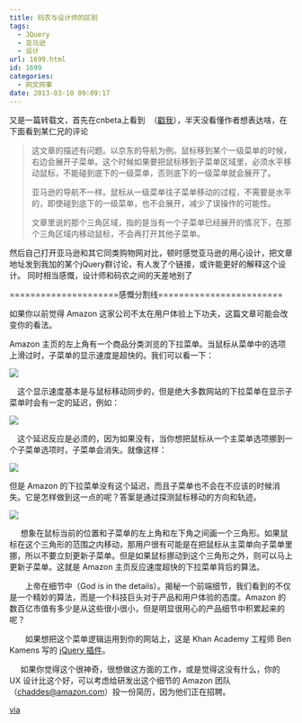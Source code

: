 ```yaml
---
title: 码农与设计师的区别
tags:
  - JQuery
  - 亚马逊
  - 设计
url: 1699.html
id: 1699
categories:
  - 网文网事
date: 2013-03-10 09:09:17
---
```


又是一篇转载文，首先在cnbeta上看到  （[戳我](http://cnbeta.com/articles/229073.htm)），半天没看懂作者想表达啥，在下面看到某仁兄的评论

> 这文章的描述有问题。以京东的导航为例。鼠标移到某个一级菜单的时候，右边会展开子菜单。这个时候如果要把鼠标移到子菜单区域里，必须水平移动鼠标，不能碰到底下的一级菜单，否则底下的一级菜单就会展开了。
> 
> 亚马逊的导航不一样。鼠标从一级菜单往子菜单移动的过程，不需要是水平的，即使碰到底下的一级菜单，也不会展开，减少了误操作的可能性。
> 
> 文章里说的那个三角区域，指的是当有一个子菜单已经展开的情况下，在那个三角区域内移动鼠标，不会再打开其他子菜单。

然后自己打开亚马逊和其它同类购物网对比，顿时感觉亚马逊的用心设计，把文章地址发到我加的某个jQuery群讨论，有人发了个链接，或许能更好的解释这个设计。 同时相当感慨，设计师和码农之间的天差地别了

=====================感慨分割线========================

如果你以前觉得 Amazon 这家公司不太在用户体验上下功夫，这篇文章可能会改变你的看法。

Amazon 主页的左上角有一个商品分类浏览的下拉菜单。当鼠标从菜单中的选项上滑过时，子菜单的显示速度是超快的。我们可以看一下：

![](http://ww1.sinaimg.cn/large/a74ecc4cjw1e2jmsotyv7g.gif)

　这个显示速度基本是与鼠标移动同步的，但是绝大多数网站的下拉菜单在显示子菜单时会有一定的延迟，例如：

![](http://ww2.sinaimg.cn/large/a74e55b4jw1e2jmtgey4ag.gif)

　这个延迟反应是必须的，因为如果没有，当你想把鼠标从一个主菜单选项挪到一个子菜单选项时，子菜单会消失。就像这样：

![](http://ww1.sinaimg.cn/large/a74eed94jw1e2jmu5pytpg.gif)

但是 Amazon 的下拉菜单没有这个延迟，而且子菜单也不会在不应该的时候消失。它是怎样做到这一点的呢？答案是通过探测鼠标移动的方向和轨迹。

![](http://ww3.sinaimg.cn/large/a74ecc4cjw1e2jmuzhhf3j.jpg)

     想象在鼠标当前的位置和子菜单的左上角和左下角之间画一个三角形。如果鼠标在这个三角形的范围之内移动，那用户很有可能是在把鼠标从主菜单向子菜单里挪，所以不要立刻更新子菜单。但是如果鼠标挪动到这个三角形之外，则可以马上更新子菜单。这就是 Amazon 主页反应速度超快的下拉菜单背后的算法。

　　上帝在细节中（God is in the details）。揭秘一个前端细节，我们看到的不仅是一个精妙的算法，而是一个科技巨头对于产品和用户体验的态度。Amazon 的数百亿市值有多少是从这些很小很小，但是明显很用心的产品细节中积累起来的呢？

　　如果想把这个菜单逻辑运用到你的网站上，这是 Khan Academy 工程师 Ben Kamens 写的 [jQuery 插件](https://github.com/kamens/jQuery-menu-aim)。

     如果你觉得这个很神奇，很想做这方面的工作，或是觉得这没有什么，你的 UX 设计比这个好，可以考虑给研发出这个细节的 Amazon 团队（chaddes@amazon.com）投一份简历，因为他们正在招聘。

[via](http://news.cnblogs.com/n/172861/)
